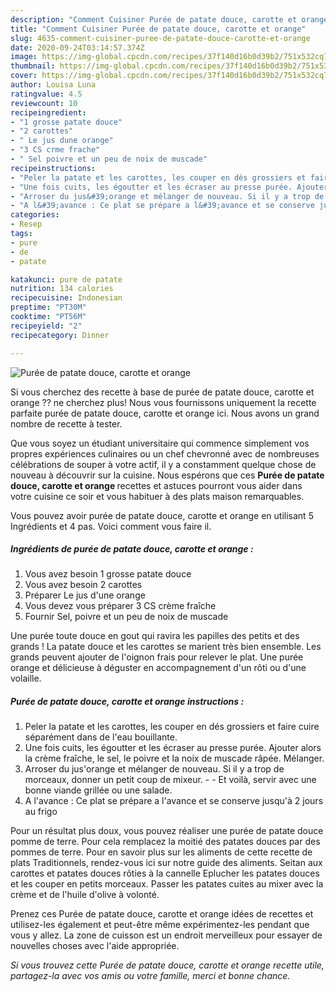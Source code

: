 ```yaml
---
description: "Comment Cuisiner Purée de patate douce, carotte et orange"
title: "Comment Cuisiner Purée de patate douce, carotte et orange"
slug: 4635-comment-cuisiner-puree-de-patate-douce-carotte-et-orange
date: 2020-09-24T03:14:57.374Z
image: https://img-global.cpcdn.com/recipes/37f140d16b0d39b2/751x532cq70/puree-de-patate-douce-carotte-et-orange-photo-principale-de-la-recette.jpg
thumbnail: https://img-global.cpcdn.com/recipes/37f140d16b0d39b2/751x532cq70/puree-de-patate-douce-carotte-et-orange-photo-principale-de-la-recette.jpg
cover: https://img-global.cpcdn.com/recipes/37f140d16b0d39b2/751x532cq70/puree-de-patate-douce-carotte-et-orange-photo-principale-de-la-recette.jpg
author: Louisa Luna
ratingvalue: 4.5
reviewcount: 10
recipeingredient:
- "1 grosse patate douce"
- "2 carottes"
- " Le jus dune orange"
- "3 CS crme frache"
- " Sel poivre et un peu de noix de muscade"
recipeinstructions:
- "Peler la patate et les carottes, les couper en dés grossiers et faire cuire séparément dans de l&#39;eau bouillante."
- "Une fois cuits, les égoutter et les écraser au presse purée. Ajouter alors la crème fraîche, le sel, le poivre et la noix de muscade râpée. Mélanger."
- "Arroser du jus&#39;orange et mélanger de nouveau. Si il y a trop de morceaux, donner un petit coup de mixeur.  Et voilà, servir avec une bonne viande grillée ou une salade."
- "A l&#39;avance : Ce plat se prépare a l&#39;avance et se conserve jusqu&#39;à 2 jours au frigo"
categories:
- Resep
tags:
- pure
- de
- patate

katakunci: pure de patate 
nutrition: 134 calories
recipecuisine: Indonesian
preptime: "PT30M"
cooktime: "PT56M"
recipeyield: "2"
recipecategory: Dinner

---
```



![Purée de patate douce, carotte et orange](https://img-global.cpcdn.com/recipes/37f140d16b0d39b2/751x532cq70/puree-de-patate-douce-carotte-et-orange-photo-principale-de-la-recette.jpg)

Si vous cherchez des recette à base de purée de patate douce, carotte et orange ?? ne cherchez plus! Nous vous fournissons uniquement la recette parfaite purée de patate douce, carotte et orange ici. Nous avons un grand nombre de recette à tester.

Que vous soyez un étudiant universitaire qui commence simplement vos propres expériences culinaires ou un chef chevronné avec de nombreuses célébrations de souper à votre actif, il y a constamment quelque chose de nouveau à découvrir sur la cuisine. Nous espérons que ces <strong> Purée de patate douce, carotte et orange </strong> recettes et astuces pourront vous aider dans votre cuisine ce soir et vous habituer à des plats maison remarquables.

<!--inarticleads1-->

Vous pouvez avoir purée de patate douce, carotte et orange en utilisant 5 Ingrédients et 4 pas. Voici comment vous faire il.

##### Ingrédients de purée de patate douce, carotte et orange :

1. Vous avez besoin 1 grosse patate douce
1. Vous avez besoin 2 carottes
1. Préparer  Le jus d&#39;une orange
1. Vous devez vous préparer 3 CS crème fraîche
1. Fournir  Sel, poivre et un peu de noix de muscade


Une purée toute douce en gout qui ravira les papilles des petits et des grands ! La patate douce et les carottes se marient très bien ensemble. Les grands peuvent ajouter de l&#39;oignon frais pour relever le plat. Une purée orange et délicieuse à déguster en accompagnement d&#39;un rôti ou d&#39;une volaille. 

<!--inarticleads2-->

##### Purée de patate douce, carotte et orange instructions :

1. Peler la patate et les carottes, les couper en dés grossiers et faire cuire séparément dans de l&#39;eau bouillante.
1. Une fois cuits, les égoutter et les écraser au presse purée. Ajouter alors la crème fraîche, le sel, le poivre et la noix de muscade râpée. Mélanger.
1. Arroser du jus&#39;orange et mélanger de nouveau. Si il y a trop de morceaux, donner un petit coup de mixeur. -  - Et voilà, servir avec une bonne viande grillée ou une salade.
1. A l&#39;avance : Ce plat se prépare a l&#39;avance et se conserve jusqu&#39;à 2 jours au frigo


Pour un résultat plus doux, vous pouvez réaliser une purée de patate douce pomme de terre. Pour cela remplacez la moitié des patates douces par des pommes de terre. Pour en savoir plus sur les aliments de cette recette de plats Traditionnels, rendez-vous ici sur notre guide des aliments. Seitan aux carottes et patates douces rôties à la cannelle Eplucher les patates douces et les couper en petits morceaux. Passer les patates cuites au mixer avec la crème et de l&#39;huile d&#39;olive à volonté. 

<!--inarticleads1-->

<p>
Prenez ces Purée de patate douce, carotte et orange idées de recettes et utilisez-les également et peut-être même expérimentez-les pendant que vous y allez. La zone de cuisson est un endroit merveilleux pour essayer de nouvelles choses avec l'aide appropriée.
</p>

<p>
<i>Si vous trouvez cette Purée de patate douce, carotte et orange recette utile, partagez-la avec vos amis ou votre famille, merci et bonne chance.</i>
</p>
